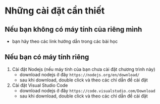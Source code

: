 # Những cài đặt cần thiết

## Nếu bạn không có máy tính của riêng mình
  - bạn hãy theo các link hướng dẫn trong các bài học
     
## Nếu bạn có máy tính riêng
1. Cài đặt Nodejs (nếu máy tính của bạn chưa cài đặt chương trình này)
    - download nodejs ở đây `https://nodejs.org/en/download/`
    - sau khi download, double click và theo các chỉ dẫn để cài đặt
2. Cài đặt Visual Studio Code
    - download nodejs ở đây `https://code.visualstudio.com/Download`
    - sau khi download, double click và theo các chỉ dẫn để cài đặt
   